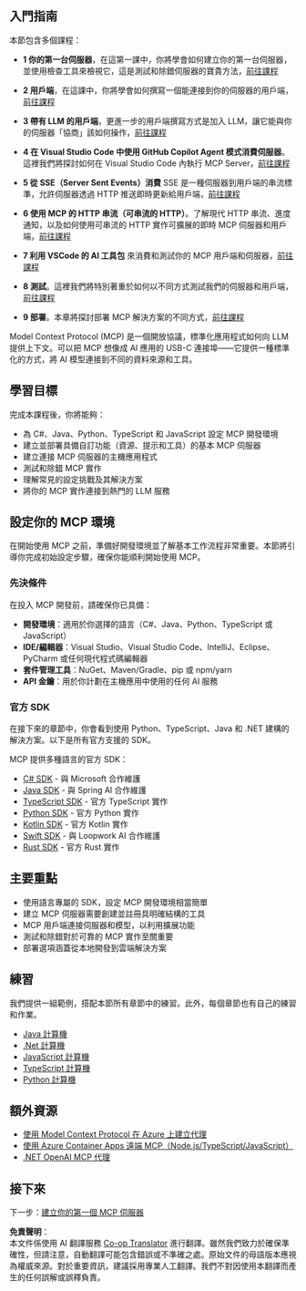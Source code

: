 <!--
CO_OP_TRANSLATOR_METADATA:
{
  "original_hash": "860935ff95d05b006d1d3323e8e3f9e8",
  "translation_date": "2025-07-13T17:12:35+00:00",
  "source_file": "03-GettingStarted/README.md",
  "language_code": "mo"
}
-->
## 入門指南  

本節包含多個課程：

- **1 你的第一台伺服器**，在這第一課中，你將學會如何建立你的第一台伺服器，並使用檢查工具來檢視它，這是測試和除錯伺服器的寶貴方法，[前往課程](01-first-server/README.md)

- **2 用戶端**，在這課中，你將學會如何撰寫一個能連接到你的伺服器的用戶端，[前往課程](02-client/README.md)

- **3 帶有 LLM 的用戶端**，更進一步的用戶端撰寫方式是加入 LLM，讓它能與你的伺服器「協商」該如何操作，[前往課程](03-llm-client/README.md)

- **4 在 Visual Studio Code 中使用 GitHub Copilot Agent 模式消費伺服器**。這裡我們將探討如何在 Visual Studio Code 內執行 MCP Server，[前往課程](04-vscode/README.md)

- **5 從 SSE（Server Sent Events）消費** SSE 是一種伺服器到用戶端的串流標準，允許伺服器透過 HTTP 推送即時更新給用戶端，[前往課程](05-sse-server/README.md)

- **6 使用 MCP 的 HTTP 串流（可串流的 HTTP）**。了解現代 HTTP 串流、進度通知，以及如何使用可串流的 HTTP 實作可擴展的即時 MCP 伺服器和用戶端，[前往課程](06-http-streaming/README.md)

- **7 利用 VSCode 的 AI 工具包** 來消費和測試你的 MCP 用戶端和伺服器，[前往課程](07-aitk/README.md)

- **8 測試**。這裡我們將特別著重於如何以不同方式測試我們的伺服器和用戶端，[前往課程](08-testing/README.md)

- **9 部署**。本章將探討部署 MCP 解決方案的不同方式，[前往課程](09-deployment/README.md)


Model Context Protocol (MCP) 是一個開放協議，標準化應用程式如何向 LLM 提供上下文。可以把 MCP 想像成 AI 應用的 USB-C 連接埠——它提供一種標準化的方式，將 AI 模型連接到不同的資料來源和工具。

## 學習目標

完成本課程後，你將能夠：

- 為 C#、Java、Python、TypeScript 和 JavaScript 設定 MCP 開發環境
- 建立並部署具備自訂功能（資源、提示和工具）的基本 MCP 伺服器
- 建立連接 MCP 伺服器的主機應用程式
- 測試和除錯 MCP 實作
- 理解常見的設定挑戰及其解決方案
- 將你的 MCP 實作連接到熱門的 LLM 服務

## 設定你的 MCP 環境

在開始使用 MCP 之前，準備好開發環境並了解基本工作流程非常重要。本節將引導你完成初始設定步驟，確保你能順利開始使用 MCP。

### 先決條件

在投入 MCP 開發前，請確保你已具備：

- **開發環境**：適用於你選擇的語言（C#、Java、Python、TypeScript 或 JavaScript）
- **IDE/編輯器**：Visual Studio、Visual Studio Code、IntelliJ、Eclipse、PyCharm 或任何現代程式碼編輯器
- **套件管理工具**：NuGet、Maven/Gradle、pip 或 npm/yarn
- **API 金鑰**：用於你計劃在主機應用中使用的任何 AI 服務


### 官方 SDK

在接下來的章節中，你會看到使用 Python、TypeScript、Java 和 .NET 建構的解決方案。以下是所有官方支援的 SDK。

MCP 提供多種語言的官方 SDK：
- [C# SDK](https://github.com/modelcontextprotocol/csharp-sdk) - 與 Microsoft 合作維護
- [Java SDK](https://github.com/modelcontextprotocol/java-sdk) - 與 Spring AI 合作維護
- [TypeScript SDK](https://github.com/modelcontextprotocol/typescript-sdk) - 官方 TypeScript 實作
- [Python SDK](https://github.com/modelcontextprotocol/python-sdk) - 官方 Python 實作
- [Kotlin SDK](https://github.com/modelcontextprotocol/kotlin-sdk) - 官方 Kotlin 實作
- [Swift SDK](https://github.com/modelcontextprotocol/swift-sdk) - 與 Loopwork AI 合作維護
- [Rust SDK](https://github.com/modelcontextprotocol/rust-sdk) - 官方 Rust 實作

## 主要重點

- 使用語言專屬的 SDK，設定 MCP 開發環境相當簡單
- 建立 MCP 伺服器需要創建並註冊具明確結構的工具
- MCP 用戶端連接伺服器和模型，以利用擴展功能
- 測試和除錯對於可靠的 MCP 實作至關重要
- 部署選項涵蓋從本地開發到雲端解決方案

## 練習

我們提供一組範例，搭配本節所有章節中的練習。此外，每個章節也有自己的練習和作業。

- [Java 計算機](./samples/java/calculator/README.md)
- [.Net 計算機](../../../03-GettingStarted/samples/csharp)
- [JavaScript 計算機](./samples/javascript/README.md)
- [TypeScript 計算機](./samples/typescript/README.md)
- [Python 計算機](../../../03-GettingStarted/samples/python)

## 額外資源

- [使用 Model Context Protocol 在 Azure 上建立代理](https://learn.microsoft.com/azure/developer/ai/intro-agents-mcp)
- [使用 Azure Container Apps 遠端 MCP（Node.js/TypeScript/JavaScript）](https://learn.microsoft.com/samples/azure-samples/mcp-container-ts/mcp-container-ts/)
- [.NET OpenAI MCP 代理](https://learn.microsoft.com/samples/azure-samples/openai-mcp-agent-dotnet/openai-mcp-agent-dotnet/)

## 接下來

下一步：[建立你的第一個 MCP 伺服器](01-first-server/README.md)

**免責聲明**：  
本文件係使用 AI 翻譯服務 [Co-op Translator](https://github.com/Azure/co-op-translator) 進行翻譯。雖然我們致力於確保準確性，但請注意，自動翻譯可能包含錯誤或不準確之處。原始文件的母語版本應視為權威來源。對於重要資訊，建議採用專業人工翻譯。我們不對因使用本翻譯而產生的任何誤解或誤釋負責。